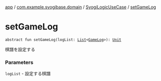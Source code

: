 [app](../../index.md) / [com.example.syogibase.domain](../index.md) / [SyogiLogicUseCase](index.md) / [setGameLog](./set-game-log.md)

# setGameLog

`abstract fun setGameLog(logList: `[`List`](https://kotlinlang.org/api/latest/jvm/stdlib/kotlin.collections/-list/index.html)`<`[`GameLog`](../../com.example.syogibase.data.entity/-game-log/index.md)`>): `[`Unit`](https://kotlinlang.org/api/latest/jvm/stdlib/kotlin/-unit/index.html)

棋譜を設定する

### Parameters

`logList` - 設定する棋譜